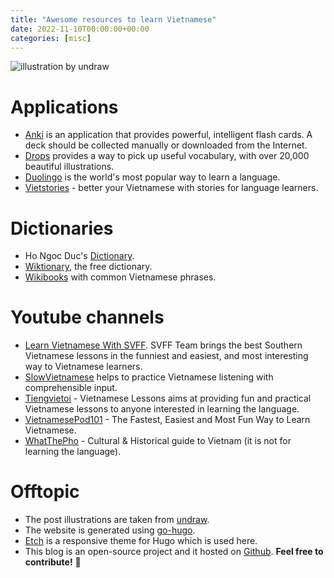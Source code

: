 ```yaml
---
title: "Awesome resources to learn Vietnamese"
date: 2022-11-10T00:00:00+00:00
categories: [misc]
---
```


![illustration by undraw](/images/undraw/undraw_Experience_design_re_ca7l.png)

# Applications

- [Anki](https://apps.ankiweb.net/) is an application that provides powerful,
  intelligent flash cards. A deck should be collected manually
  or downloaded from the Internet.
- [Drops](https://languagedrops.com/) provides a way to pick up useful vocabulary,
  with over 20,000 beautiful illustrations.
- [Duolingo](https://invite.duolingo.com/BDHTZTB5CWWKSHDLO5NPOP2UIQ) is the world's
  most popular way to learn a language.
- [Vietstories](https://vietblog.ocmoxa.com/) - better your Vietnamese with
  stories for language learners.

# Dictionaries

- Ho Ngoc Duc's [Dictionary](http://www.informatik.uni-leipzig.de/~duc/TD/td/index.php?word=&db=ve).
- [Wiktionary](https://en.wiktionary.org/wiki/Wiktionary:Main_Page),
  the free dictionary.
- [Wikibooks](https://en.wikibooks.org/wiki/Vietnamese/Common_phrases)
  with common Vietnamese phrases.

# Youtube channels

- [Learn Vietnamese With SVFF](https://www.youtube.com/c/LearnVietnameseWithSVFF).
  SVFF Team brings the best Southern Vietnamese lessons in the funniest and easiest,
  and most interesting way to Vietnamese learners.
- [SlowVietnamese](https://www.youtube.com/c/SlowVietnamese) helps to practice
  Vietnamese listening with comprehensible input.
- [Tiengvietoi](https://www.youtube.com/user/Tiengvietoi) - Vietnamese Lessons
  aims at providing fun and practical Vietnamese lessons to anyone interested
  in learning the language.
- [VietnamesePod101](https://www.youtube.com/c/VietnamesePod101) - The Fastest,
  Easiest and Most Fun Way to Learn Vietnamese.
- [WhatThePho](https://www.youtube.com/c/WhatThePho) - Cultural & Historical
  guide to Vietnam (it is not for learning the language).

# Offtopic

- The post illustrations are taken from [undraw](https://undraw.co/).
- The website is generated using [go-hugo](https://gohugo.io/).
- [Etch](https://github.com/LukasJoswiak/etch) is a responsive theme
  for Hugo which is used here.
- This blog is an open-source project and it hosted on
  [Github](https://github.com/hedhyw/Vietnamese-Notes).
  **Feel free to contribute!** 🙏
